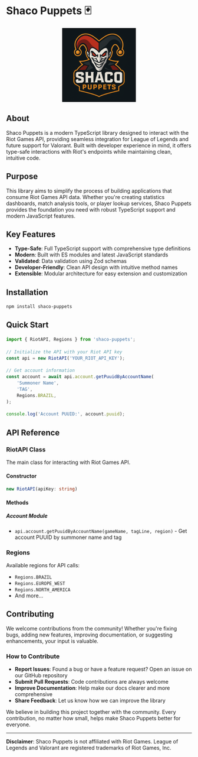 # Shaco Puppets 🃏

<div align="center">
  <img src="./shaco-puppets.png" alt="Shaco Puppets Logo" width="200" height="200">
</div>

## About

Shaco Puppets is a modern TypeScript library designed to interact with the Riot Games API, providing seamless integration for League of Legends and future support for Valorant. Built with developer experience in mind, it offers type-safe interactions with Riot's endpoints while maintaining clean, intuitive code.

## Purpose

This library aims to simplify the process of building applications that consume Riot Games API data. Whether you're creating statistics dashboards, match analysis tools, or player lookup services, Shaco Puppets provides the foundation you need with robust TypeScript support and modern JavaScript features.

## Key Features

- **Type-Safe**: Full TypeScript support with comprehensive type definitions
- **Modern**: Built with ES modules and latest JavaScript standards
- **Validated**: Data validation using Zod schemas
- **Developer-Friendly**: Clean API design with intuitive method names
- **Extensible**: Modular architecture for easy extension and customization

## Installation

```bash
npm install shaco-puppets
```

## Quick Start

```typescript
import { RiotAPI, Regions } from 'shaco-puppets';

// Initialize the API with your Riot API key
const api = new RiotAPI('YOUR_RIOT_API_KEY');

// Get account information
const account = await api.account.getPuuidByAccountName(
    'Summoner Name',
    'TAG',
    Regions.BRAZIL,
);

console.log('Account PUUID:', account.puuid);
```

## API Reference

### RiotAPI Class

The main class for interacting with Riot Games API.

#### Constructor

```typescript
new RiotAPI(apiKey: string)
```

#### Methods

##### Account Module

- `api.account.getPuuidByAccountName(gameName, tagLine, region)` - Get account PUUID by summoner name and tag

### Regions

Available regions for API calls:

- `Regions.BRAZIL`
- `Regions.EUROPE_WEST`
- `Regions.NORTH_AMERICA`
- And more...

## Contributing

We welcome contributions from the community! Whether you're fixing bugs, adding new features, improving documentation, or suggesting enhancements, your input is valuable.

### How to Contribute

- **Report Issues**: Found a bug or have a feature request? Open an issue on our GitHub repository
- **Submit Pull Requests**: Code contributions are always welcome
- **Improve Documentation**: Help make our docs clearer and more comprehensive
- **Share Feedback**: Let us know how we can improve the library

We believe in building this project together with the community. Every contribution, no matter how small, helps make Shaco Puppets better for everyone.

---

**Disclaimer**: Shaco Puppets is not affiliated with Riot Games. League of Legends and Valorant are registered trademarks of Riot Games, Inc.
